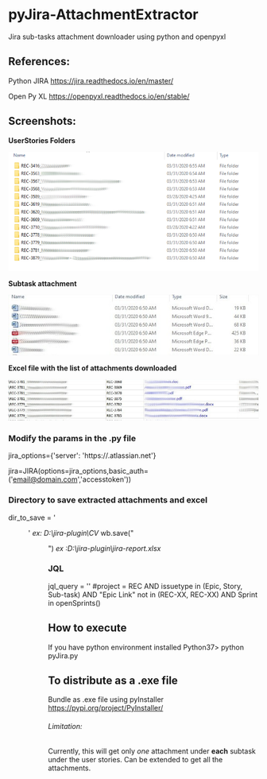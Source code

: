 # pyJira-AttachmentExtractor
Jira sub-tasks attachment downloader using python and openpyxl

## References:
Python JIRA 
https://jira.readthedocs.io/en/master/

Open Py XL
https://openpyxl.readthedocs.io/en/stable/

## Screenshots:
__UserStories Folders__

![User Stories Folders](/images/stories.png)

__Subtask attachment__

![Subtask attachment](/images/subtasks_attc.jpg)


__Excel file with the list of attachments downloaded__

![Excel file with the list of attachments downloaded](/images/excel.jpg)


### Modify the params in the .py file
jira_options={'server': 'https://<company>.atlassian.net'}

jira=JIRA(options=jira_options,basic_auth=('email@domain.com','accesstoken'))

### Directory to save extracted attachments and excel
dir_to_save = '<Dir to save>'  _ex: D:\\jira-plugin\\CV_
wb.save("<Dir to save excel>") _ex :D:\\jira-plugin\\jira-report.xlsx_

### JQL
jql_query = '<JQL to suit the req>' #project = REC AND issuetype in (Epic, Story, Sub-task) AND "Epic Link" not in (REC-XX, REC-XX) AND Sprint in openSprints()


## How to execute
If you have python environment installed
Python37> python pyJira.py

## To distribute as a .exe file
Bundle as .exe file using pyInstaller
https://pypi.org/project/PyInstaller/ 

###### Limitation:
Currently, this will get only *one* attachment under **each** subtask under the user stories.
Can be extended to get all the attachments.
